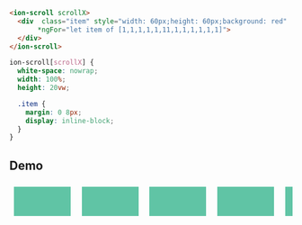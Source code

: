 ```html
<ion-scroll scrollX>
  <div  class="item" style="width: 60px;height: 60px;background: red"
       *ngFor="let item of [1,1,1,1,1,11,1,1,1,1,1,1]">
  </div>
</ion-scroll>
```


```scss
ion-scroll[scrollX] {
  white-space: nowrap;
  width: 100%;
  height: 20vw;

  .item {
    margin: 0 8px;
    display: inline-block;
  }
}
```

## Demo

<style>
.scrollX{
  width:100%;
  height:60px;
  white-space:nowrap;
  overflow-y: scroll;
}

.item{
  width:20%;
  height:100%;
  display:inline-block;
  margin:8px;
  background:#60C4A5
}
</style>

<div class="scrollX">
<div class="item"> </div>
<div class="item"> </div>
<div class="item"> </div>
<div class="item"> </div>
<div class="item"> </div>
<div class="item"> </div>
<div class="item"> </div>
</div>
